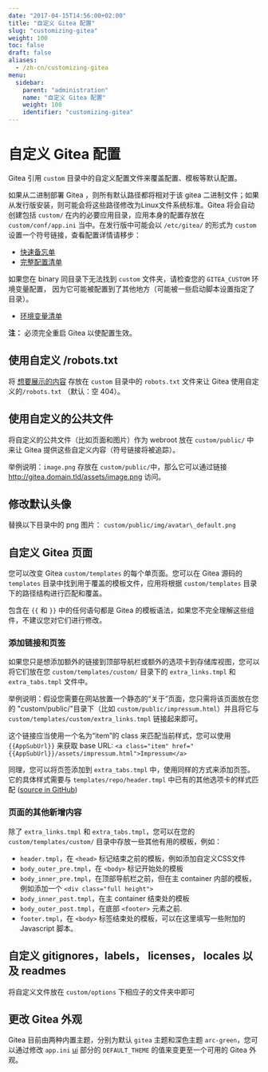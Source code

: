 ```yaml
---
date: "2017-04-15T14:56:00+02:00"
title: "自定义 Gitea 配置"
slug: "customizing-gitea"
weight: 100
toc: false
draft: false
aliases:
  - /zh-cn/customizing-gitea
menu:
  sidebar:
    parent: "administration"
    name: "自定义 Gitea 配置"
    weight: 100
    identifier: "customizing-gitea"
---
```


# 自定义 Gitea 配置

Gitea 引用 `custom` 目录中的自定义配置文件来覆盖配置、模板等默认配置。

如果从二进制部署 Gitea ，则所有默认路径都将相对于该 gitea 二进制文件；如果从发行版安装，则可能会将这些路径修改为Linux文件系统标准。Gitea
将会自动创建包括 `custom/` 在内的必要应用目录，应用本身的配置存放在
`custom/conf/app.ini` 当中。在发行版中可能会以 `/etc/gitea/` 的形式为 `custom` 设置一个符号链接，查看配置详情请移步：

- [快速备忘单](https://docs.gitea.io/en-us/config-cheat-sheet/)
- [完整配置清单](https://github.com/go-gitea/gitea/blob/master/custom/conf/app.example.ini)

如果您在 binary 同目录下无法找到 `custom` 文件夹，请检查您的 `GITEA_CUSTOM`
环境变量配置， 因为它可能被配置到了其他地方（可能被一些启动脚本设置指定了目录）。

- [环境变量清单](https://docs.gitea.io/en-us/specific-variables/)

**注：** 必须完全重启 Gitea 以使配置生效。

## 使用自定义 /robots.txt

将 [想要展示的内容](http://www.robotstxt.org/) 存放在 `custom` 目录中的
`robots.txt` 文件来让 Gitea 使用自定义的`/robots.txt` （默认：空 404）。

## 使用自定义的公共文件

将自定义的公共文件（比如页面和图片）作为 webroot 放在 `custom/public/` 中来让 Gitea 提供这些自定义内容（符号链接将被追踪）。

举例说明：`image.png` 存放在 `custom/public/`中，那么它可以通过链接 http://gitea.domain.tld/assets/image.png 访问。

## 修改默认头像

替换以下目录中的 png 图片： `custom/public/img/avatar\_default.png`

## 自定义 Gitea 页面

您可以改变 Gitea `custom/templates` 的每个单页面。您可以在 Gitea 源码的 `templates` 目录中找到用于覆盖的模板文件，应用将根据
`custom/templates` 目录下的路径结构进行匹配和覆盖。

包含在 `{{` 和 `}}` 中的任何语句都是 Gitea 的模板语法，如果您不完全理解这些组件，不建议您对它们进行修改。

### 添加链接和页签

如果您只是想添加额外的链接到顶部导航栏或额外的选项卡到存储库视图，您可以将它们放在您 `custom/templates/custom/` 目录下的 `extra_links.tmpl` 和 `extra_tabs.tmpl` 文件中。

举例说明：假设您需要在网站放置一个静态的“关于”页面，您只需将该页面放在您的
"custom/public/"目录下（比如 `custom/public/impressum.html`）并且将它与 `custom/templates/custom/extra_links.tmpl` 链接起来即可。

这个链接应当使用一个名为“item”的 class 来匹配当前样式，您可以使用 `{{AppSubUrl}}` 来获取 base URL:
`<a class="item" href="{{AppSubUrl}}/assets/impressum.html">Impressum</a>`

同理，您可以将页签添加到 `extra_tabs.tmpl` 中，使用同样的方式来添加页签。它的具体样式需要与
`templates/repo/header.tmpl` 中已有的其他选项卡的样式匹配
([source in GitHub](https://github.com/go-gitea/gitea/blob/master/templates/repo/header.tmpl))

### 页面的其他新增内容

除了 `extra_links.tmpl` 和 `extra_tabs.tmpl`，您可以在您的 `custom/templates/custom/` 目录中存放一些其他有用的模板，例如：

- `header.tmpl`，在 `<head>` 标记结束之前的模板，例如添加自定义CSS文件
- `body_outer_pre.tmpl`，在 `<body>` 标记开始处的模板
- `body_inner_pre.tmpl`，在顶部导航栏之前，但在主 container 内部的模板，例如添加一个 `<div class="full height">`
- `body_inner_post.tmpl`，在主 container 结束处的模板
- `body_outer_post.tmpl`，在底部 `<footer>` 元素之前.
- `footer.tmpl`，在 `<body>` 标签结束处的模板，可以在这里填写一些附加的 Javascript 脚本。

## 自定义 gitignores，labels， licenses， locales 以及 readmes

将自定义文件放在 `custom/options` 下相应子的文件夹中即可

## 更改 Gitea 外观

Gitea 目前由两种内置主题，分别为默认 `gitea` 主题和深色主题 `arc-green`，您可以通过修改
`app.ini` [ui](https://docs.gitea.io/en-us/config-cheat-sheet/#ui-ui) 部分的 `DEFAULT_THEME` 的值来变更至一个可用的 Gitea 外观。
